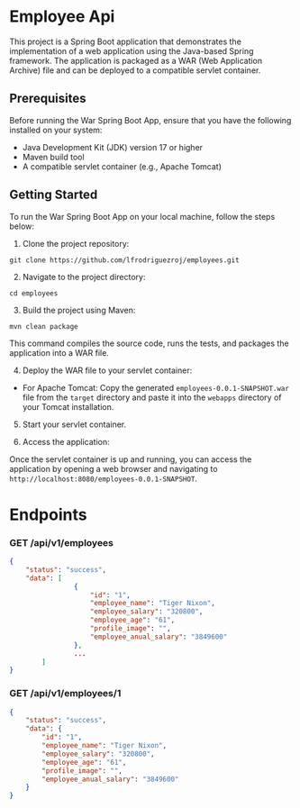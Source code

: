 # Employee Api

This project is a Spring Boot application that demonstrates the implementation of a web application using the Java-based Spring framework. The application is packaged as a WAR (Web Application Archive) file and can be deployed to a compatible servlet container.

## Prerequisites

Before running the War Spring Boot App, ensure that you have the following installed on your system:

- Java Development Kit (JDK) version 17 or higher
- Maven build tool
- A compatible servlet container (e.g., Apache Tomcat)

## Getting Started

To run the War Spring Boot App on your local machine, follow the steps below:

1. Clone the project repository:
```
git clone https://github.com/lfrodriguezroj/employees.git
```
2. Navigate to the project directory:
```
cd employees
```
3. Build the project using Maven:
```
mvn clean package
```
This command compiles the source code, runs the tests, and packages the application into a WAR file.

4. Deploy the WAR file to your servlet container:

- For Apache Tomcat: Copy the generated `employees-0.0.1-SNAPSHOT.war` file from the `target` directory and paste it into the `webapps` directory of your Tomcat installation.

5. Start your servlet container.

6. Access the application:

Once the servlet container is up and running, you can access the application by opening a web browser and navigating to `http://localhost:8080/employees-0.0.1-SNAPSHOT`.

# Endpoints

### GET /api/v1/employees
``` json
{
    "status": "success",
    "data": [
                {
                    "id": "1",
                    "employee_name": "Tiger Nixon",
                    "employee_salary": "320800",
                    "employee_age": "61",
                    "profile_image": "",
                    "employee_anual_salary": "3849600"
                },
                ...
        ]
}
```

### GET /api/v1/employees/1
``` json
{
    "status": "success",
    "data": {
        "id": "1",
        "employee_name": "Tiger Nixon",
        "employee_salary": "320800",
        "employee_age": "61",
        "profile_image": "",
        "employee_anual_salary": "3849600"
    }
}
```
